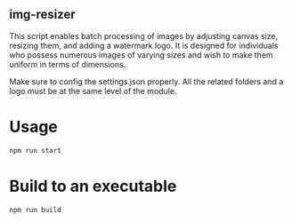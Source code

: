 ## img-resizer
This script enables batch processing of images by adjusting canvas size, resizing them, and adding a watermark logo. It is designed for individuals who possess numerous images of varying sizes and wish to make them uniform in terms of dimensions.

Make sure to config the settings.json properly. All the related folders and a logo must be at the same level of the module.


# Usage
```javascript
npm run start
```

# Build to an executable
```javascript
npm run build
```

